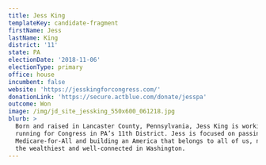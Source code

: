 ```yaml
---
title: Jess King
templateKey: candidate-fragment
firstName: Jess
lastName: King
district: '11'
state: PA
electionDate: '2018-11-06'
electionType: primary
office: house
incumbent: false
website: 'https://jesskingforcongress.com/'
donationLink: 'https://secure.actblue.com/donate/jesspa'
outcome: Won
image: /img/jd_site_jessking_550x600_061218.jpg
blurb: >
  Born and raised in Lancaster County, Pennsylvania, Jess King is working mom
  running for Congress in PA’s 11th District. Jess is focused on passing
  Medicare-for-All and building an America that belongs to all of us, not just
  the wealthiest and well-connected in Washington.
---
```


